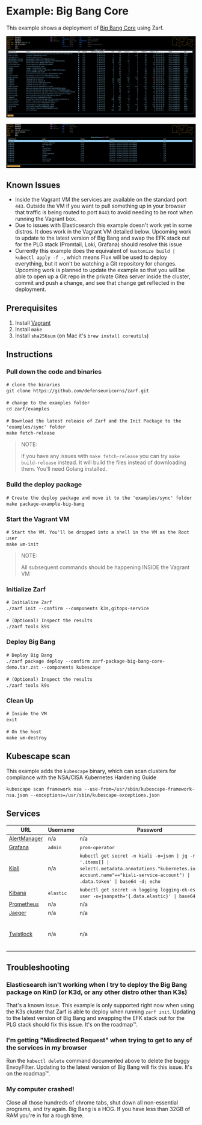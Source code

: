 # Example: Big Bang Core

This example shows a deployment of [Big Bang Core](https://repo1.dso.mil/platform-one/big-bang/bigbang) using Zarf.

![pods](img/pods.png)

![helmreleases](img/helmreleases.png)

## Known Issues

- Inside the Vagrant VM the services are available on the standard port `443`. Outside the VM if you want to pull something up in your browser that traffic is being routed to port `8443` to avoid needing to be root when running the Vagrant box.
- Due to issues with Elasticsearch this example doesn't work yet in some distros. It does work in the Vagrant VM detailed below. Upcoming work to update to the latest version of Big Bang and swap the EFK stack out for the PLG stack (Promtail, Loki, Grafana) should resolve this issue
- Currently this example does the equivalent of `kustomize build | kubectl apply -f -`, which means Flux will be used to deploy everything, but it won't be watching a Git repository for changes. Upcoming work is planned to update the example so that you will be able to open up a Git repo in the private Gitea server inside the cluster, commit and push a change, and see that change get reflected in the deployment.

## Prerequisites

1. Install [Vagrant](https://www.vagrantup.com/)
1. Install `make`
1. Install `sha256sum` (on Mac it's `brew install coreutils`)

## Instructions

### Pull down the code and binaries

```shell
# clone the binaries
git clone https://github.com/defenseunicorns/zarf.git

# change to the examples folder
cd zarf/examples

# Download the latest release of Zarf and the Init Package to the 'examples/sync' folder
make fetch-release
```

> NOTE:
>
> If you have any issues with `make fetch-release` you can try `make build-release` instead. It will build the files instead of downloading them. You'll need Golang installed.

### Build the deploy package

```shell
# Create the deploy package and move it to the 'examples/sync' folder
make package-example-big-bang
```

### Start the Vagrant VM

```shell
# Start the VM. You'll be dropped into a shell in the VM as the Root user
make vm-init
```

> NOTE:
>
> All subsequent commands should be happening INSIDE the Vagrant VM

### Initialize Zarf

```shell
# Initialize Zarf
./zarf init --confirm --components k3s,gitops-service

# (Optional) Inspect the results
./zarf tools k9s
```

### Deploy Big Bang

```shell
# Deploy Big Bang
./zarf package deploy --confirm zarf-package-big-bang-core-demo.tar.zst --components kubescape

# (Optional) Inspect the results
./zarf tools k9s
```

### Clean Up

```shell
# Inside the VM
exit

# On the host
make vm-destroy
```

## Kubescape scan

This example adds the `kubescape` binary, which can scan clusters for compliance with the NSA/CISA Kubernetes Hardening Guide

```shell
kubescape scan framework nsa --use-from=/usr/sbin/kubescape-framework-nsa.json --exceptions=/usr/sbin/kubescape-exceptions.json
```

## Services

| URL                                                   | Username  | Password                                                                                                                                                                                   | Notes                                                               |
| ----------------------------------------------------- | --------- | ------------------------------------------------------------------------------------------------------------------------------------------------------------------------------------------ | ------------------------------------------------------------------- |
| [AlertManager](https://alertmanager.bigbang.dev:8443) | n/a       | n/a                                                                                                                                                                                        | Unauthenticated                                                     |
| [Grafana](https://grafana.bigbang.dev:8443)           | `admin`   | `prom-operator`                                                                                                                                                                            |                                                                     |
| [Kiali](https://kiali.bigbang.dev:8443)               | n/a       | `kubectl get secret -n kiali -o=json \| jq -r '.items[] \| select(.metadata.annotations."kubernetes.io/service-account.name"=="kiali-service-account") \| .data.token' \| base64 -d; echo` |                                                                     |
| [Kibana](https://kibana.bigbang.dev:8443)             | `elastic` | `kubectl get secret -n logging logging-ek-es-elastic-user -o=jsonpath='{.data.elastic}' \| base64 -d; echo`                                                                                |                                                                     |
| [Prometheus](https://prometheus.bigbang.dev:8443)     | n/a       | n/a                                                                                                                                                                                        | Unauthenticated                                                     |
| [Jaeger](https://tracing.bigbang.dev:8443)            | n/a       | n/a                                                                                                                                                                                        | Unauthenticated                                                     |
| [Twistlock](https://twistlock.bigbang.dev:8443)       | n/a       | n/a                                                                                                                                                                                        | Twistlock has you create an admin account the first time you log in |

## Troubleshooting

### Elasticsearch isn't working when I try to deploy the Big Bang package on KinD (or K3d, or any other distro other than K3s)
That's a known issue. This example is only supported right now when using the K3s cluster that Zarf is able to deploy when running `zarf init`. Updating to the latest version of Big Bang and swapping the EFK stack out for the PLG stack should fix this issue. It's on the roadmap™.
### I'm getting "Misdirected Request" when trying to get to any of the services in my browser
Run the `kubectl delete` command documented above to delete the buggy EnvoyFilter. Updating to the latest version of Big Bang will fix this issue. It's on the roadmap™.

### My computer crashed!
Close all those hundreds of chrome tabs, shut down all non-essential programs, and try again. Big Bang is a HOG. If you have less than 32GB of RAM you're in for a rough time.
